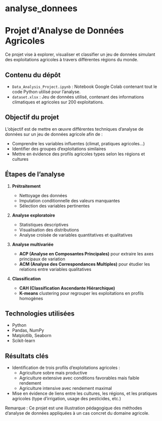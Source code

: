 # analyse_donnees
#  Projet d'Analyse de Données Agricoles

Ce projet vise à explorer, visualiser et classifier un jeu de données simulant des exploitations agricoles à travers différentes régions du monde. 

##  Contenu du dépôt

- `Data_Analysis_Project.ipynb` : Notebook Google Colab contenant tout le code Python utilisé pour l’analyse.
- `dataset.xlsx` : Jeu de données utilisé, contenant des informations climatiques et agricoles sur 200 exploitations.

##  Objectif du projet

L’objectif est de mettre en œuvre différentes techniques d’analyse de données sur un jeu de données agricole afin de :
- Comprendre les variables influentes (climat, pratiques agricoles…)
- Identifier des groupes d’exploitations similaires
- Mettre en évidence des profils agricoles types selon les régions et cultures

##  Étapes de l’analyse

1. **Prétraitement**
   - Nettoyage des données
   - Imputation conditionnelle des valeurs manquantes
   - Sélection des variables pertinentes

2. **Analyse exploratoire**
   - Statistiques descriptives
   - Visualisation des distributions
   - Analyse croisée de variables quantitatives et qualitatives

3. **Analyse multivariée**
   - **ACP (Analyse en Composantes Principales)** pour extraire les axes principaux de variation
   - **ACM (Analyse des Correspondances Multiples)** pour étudier les relations entre variables qualitatives

4. **Classification**
   - **CAH (Classification Ascendante Hiérarchique)**
   - **K-means** clustering pour regrouper les exploitations en profils homogènes

##  Technologies utilisées

- Python
- Pandas, NumPy
- Matplotlib, Seaborn
- Scikit-learn

##  Résultats clés

- Identification de trois profils d’exploitations agricoles :
  -  Agriculture sobre mais productive
  - Agriculture extensive avec conditions favorables mais faible rendement
  -  Agriculture intensive avec rendement maximal
- Mise en évidence de liens entre les cultures, les régions, et les pratiques agricoles (type d’irrigation, usage des pesticides, etc.)


 Remarque : Ce projet est une illustration pédagogique des méthodes d’analyse de données appliquées à un cas concret du domaine agricole.
